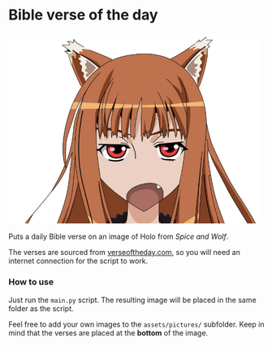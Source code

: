 # Bible verse of the day

<img src="assets/banner.jpg" width="500px">

Puts a daily Bible verse on an image of Holo from _Spice and Wolf_.

The verses are sourced from [verseoftheday.com](https://www.verseoftheday.com/), so you will need an internet connection for the script to work.

### How to use

Just run the `main.py` script. The resulting image will be placed in the same folder as the script.

Feel free to add your own images to the `assets/pictures/` subfolder. Keep in mind that the verses are placed at the **bottom** of the image.

